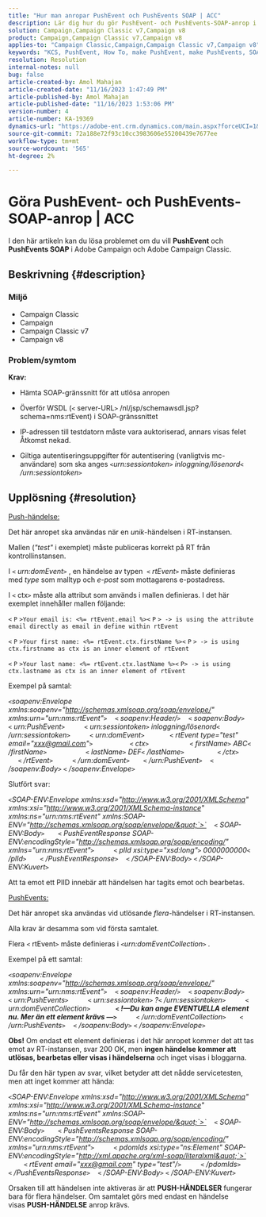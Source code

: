 ```yaml
---
title: "Hur man anropar PushEvent och PushEvents SOAP | ACC"
description: Lär dig hur du gör PushEvent- och PushEvents-SOAP-anrop i Adobe Campaign och Adobe Campaign Classic.
solution: Campaign,Campaign Classic v7,Campaign v8
product: Campaign,Campaign Classic v7,Campaign v8
applies-to: "Campaign Classic,Campaign,Campaign Classic v7,Campaign v8"
keywords: "KCS, PushEvent, How To, make PushEvent, make PushEvents, SOAP call, ACC, Adobe Campaign, Adobe Campaign Classic"
resolution: Resolution
internal-notes: null
bug: false
article-created-by: Amol Mahajan
article-created-date: "11/16/2023 1:47:49 PM"
article-published-by: Amol Mahajan
article-published-date: "11/16/2023 1:53:06 PM"
version-number: 4
article-number: KA-19369
dynamics-url: "https://adobe-ent.crm.dynamics.com/main.aspx?forceUCI=1&pagetype=entityrecord&etn=knowledgearticle&id=cfe729b7-8684-ee11-8179-6045bd0065b6"
source-git-commit: 72a188e72f93c10cc3983606e55200439e7677ee
workflow-type: tm+mt
source-wordcount: '565'
ht-degree: 2%

---
```


# Göra PushEvent- och PushEvents-SOAP-anrop | ACC


I den här artikeln kan du lösa problemet om du vill <b>PushEvent</b> och <b>PushEvents SOAP </b>i Adobe Campaign och Adobe Campaign Classic.

## Beskrivning {#description}


### <b>Miljö</b>

- Campaign Classic
- Campaign
- Campaign Classic v7
- Campaign v8




### <b>Problem/symtom </b>

<b>Krav:</b>

- Hämta SOAP-gränssnitt för att utlösa anropen

- Överför WSDL (`<` server-URL`>` /nl/jsp/schemawsdl.jsp?schema=nms:rtEvent) i SOAP-gränssnittet

- IP-adressen till testdatorn måste vara auktoriserad, annars visas felet Åtkomst nekad.

- Giltiga autentiseringsuppgifter för autentisering (vanligtvis mc-användare) som ska anges *`<`urn:sessiontoken`>` inloggning/lösenord`<` /urn:sessiontoken`>`*




## Upplösning {#resolution}


<u>Push-händelse:</u>

Det här anropet ska användas när en *unik*-händelsen i RT-instansen.

Mallen (*&quot;test&quot;* i exemplet) måste publiceras korrekt på RT från kontrollinstansen.

I `<` *urn:domEvent*`>` , en händelse av typen  `<` *rtEvent*`>`  måste definieras med *type* som malltyp och *e-post* som mottagarens e-postadress.

I `<` ctx`>` måste alla attribut som används i mallen definieras. I det här exemplet innehåller mallen följande:

`<` `P` `>Your email is: <%= rtEvent.email %><` `P` `> -> is using the attribute email directly as email in define within rtEvent`

`<` `P` `>Your first name: <%= rtEvent.ctx.firstName %><` `P` `> -> is using ctx.firstname as ctx is an inner element of rtEvent`

`<` `P` `>Your last name: <%= rtEvent.ctx.lastName %><` `P> -> is using ctx.lastname as ctx is an inner element of rtEvent`

Exempel på samtal:

*`<`soapenv:Envelope xmlns:soapenv=&quot;http://schemas.xmlsoap.org/soap/envelope/&quot; xmlns:urn=&quot;urn:nms:rtEvent&quot;`>`
   `<` soapenv:Header/`>`
   `<` soapenv:Body`>`
      `<` urn:PushEvent`>`
         `<` urn:sessiontoken`>` inloggning/lösenord`<` /urn:sessiontoken`>`
         `<` urn:domEvent`>`
            `<` rtEvent type=&quot;test&quot; email=&quot;xxx@gmail.com&quot;`>`  
                `<` ctx`>`
                    `<` firstName`>` ABC`<` /firstName`>`
                   `<` lastName`>` DEF`<` /lastName`>`
                `<` /ctx`>`
            `<` /rtEvent`>`
         `<` /urn:domEvent`>`
      `<` /urn:PushEvent`>`
   `<` /soapenv:Body`>`
`<` /soapenv:Envelope`>`*

Slutfört svar:

*`<`SOAP-ENV:Envelope xmlns:xsd=&quot;http://www.w3.org/2001/XMLSchema&quot; xmlns:xsi=&quot;http://www.w3.org/2001/XMLSchema-instance&quot; xmlns:ns=&quot;urn:nms:rtEvent&quot; xmlns:SOAP-ENV=&quot;http://schemas.xmlsoap.org/soap/envelope/&quot;`>`
   `<` SOAP-ENV:Body`>`
      `<` PushEventResponse SOAP-ENV:encodingStyle=&quot;http://schemas.xmlsoap.org/soap/encoding/&quot; xmlns=&quot;urn:nms:rtEvent&quot;`>`
         `<` plId xsi:type=&quot;xsd:long&quot;`>` 0000000000`<` /plId`>`
      `<` /PushEventResponse`>`
   `<` /SOAP-ENV:Body`>`
`<` /SOAP-ENV:Kuvert`>`*

Att ta emot ett PIID innebär att händelsen har tagits emot och bearbetas.



<u>PushEvents:</u>

Det här anropet ska användas vid utlösande *flera*-händelser i RT-instansen.

Alla krav är desamma som vid första samtalet.

Flera `<` rtEvent`>`  måste definieras i *`<`urn:domEventCollection`>` .*



Exempel på ett samtal:

*`<`soapenv:Envelope xmlns:soapenv=&quot;http://schemas.xmlsoap.org/soap/envelope/&quot; xmlns:urn=&quot;urn:nms:rtEvent&quot;`>`
   `<` soapenv:Header/`>`
   `<` soapenv:Body`>`
      `<` urn:PushEvents`>`
         `<` urn:sessiontoken`>` ?`<` /urn:sessiontoken`>`
         `<` urn:domEventCollection`>`
            <b>`<` !—Du kan ange EVENTUELLA element nu. Mer än ett element krävs —`>` </b>
         `<` /urn:domEventCollection`>`
      `<` /urn:PushEvents`>`
   `<` /soapenv:Body`>`
`<` /soapenv:Envelope`>`*

<b>Obs!</b> Om endast ett element definieras i det här anropet kommer det att tas emot av RT-instansen, svar 200 OK, men <b>ingen händelse kommer att utlösas, bearbetas eller visas i händelserna</b> och inget visas i bloggarna.

Du får den här typen av svar, vilket betyder att det nådde servicetesten, men att inget kommer att hända:

*`<`SOAP-ENV:Envelope xmlns:xsd=&quot;http://www.w3.org/2001/XMLSchema&quot; xmlns:xsi=&quot;http://www.w3.org/2001/XMLSchema-instance&quot; xmlns:ns=&quot;urn:nms:rtEvent&quot; xmlns:SOAP-ENV=&quot;http://schemas.xmlsoap.org/soap/envelope/&quot;`>`
   `<` SOAP-ENV:Body`>`
      `<` PushEventsResponse SOAP-ENV:encodingStyle=&quot;http://schemas.xmlsoap.org/soap/encoding/&quot; xmlns=&quot;urn:nms:rtEvent&quot;`>`
         `<` pdomIds xsi:type=&quot;ns:Element&quot; SOAP-ENV:encodingStyle=&quot;http://xml.apache.org/xml-soap/literalxml&quot;`>`
            `<` rtEvent email=&quot;xxx@gmail.com&quot; type=&quot;test&quot;/`>`
         `<` /pdomIds`>`
      `<` /PushEventsResponse`>`
   `<` /SOAP-ENV:Body`>`
`<` /SOAP-ENV:Kuvert`>`*

Orsaken till att händelsen inte aktiveras är att <b>PUSH-HÄNDELSER</b> fungerar bara för flera händelser. Om samtalet görs med endast en händelse visas <b>PUSH-HÄNDELSE</b> anrop krävs.
